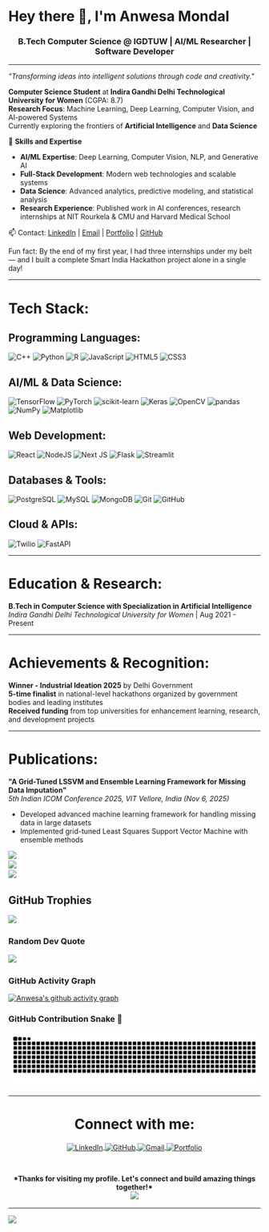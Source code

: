 <h1 align="**What I bring to the table**  
- **AI/ML Expertise**: Deep Learning, Computer Vision, NLP, and Generative AI  
- **Full-Stack Development**: Modern web technologies and scalable systems  
- **Data Science**: Advanced analytics, predictive modeling, and statistical analysis  
- **Research Experience**: Published work in AI conferences, research internships at NIT Rourkela & CMU  
- **Achievements**: Industrial Ideation 2025 winner, 5-time hackathon finalist, government recognition">Hey there 👋, I'm Anwesa Mondal</h1>
<h3 align="center">B.Tech Computer Science @ IGDTUW | AI/ML Researcher | Software Developer</h3>

---

*"Transforming ideas into intelligent solutions through code and creativity."*

**Computer Science Student** at **Indira Gandhi Delhi Technological University for Women** (CGPA: 8.7)  
**Research Focus**: Machine Learning, Deep Learning, Computer Vision, and AI-powered Systems  
Currently exploring the frontiers of **Artificial Intelligence** and **Data Science**

💫 **Skills and Expertise**  
- **AI/ML Expertise**: Deep Learning, Computer Vision, NLP, and Generative AI  
- **Full-Stack Development**: Modern web technologies and scalable systems  
- **Data Science**: Advanced analytics, predictive modeling, and statistical analysis  
-  **Research Experience**: Published work in AI conferences, research internships at NIT Rourkela & CMU and Harvard Medical School

📫 Contact: [LinkedIn](https://www.linkedin.com/in/anwesa-mondal-3283362b7/) | [Email](mailto:mondalanwesa0@gmail.com) | [Portfolio](https://portfolio-anwesa.vercel.app/) | [GitHub](https://github.com/anwesa-mondal) 

Fun fact: By the end of my first year, I had three internships under my belt — and I built a complete Smart India Hackathon project alone in a single day!

---

# Tech Stack:

## Programming Languages:
![C++](https://img.shields.io/badge/c++-%2300599C.svg?style=for-the-badge&logo=c%2B%2B&logoColor=white) ![Python](https://img.shields.io/badge/python-3670A0?style=for-the-badge&logo=python&logoColor=ffdd54) ![R](https://img.shields.io/badge/r-%23276DC3.svg?style=for-the-badge&logo=r&logoColor=white) ![JavaScript](https://img.shields.io/badge/javascript-%23323330.svg?style=for-the-badge&logo=javascript&logoColor=%23F7DF1E) ![HTML5](https://img.shields.io/badge/html5-%23E34F26.svg?style=for-the-badge&logo=html5&logoColor=white) ![CSS3](https://img.shields.io/badge/css3-%231572B6.svg?style=for-the-badge&logo=css3&logoColor=white)

## AI/ML & Data Science:
![TensorFlow](https://img.shields.io/badge/TensorFlow-%23FF6F00.svg?style=for-the-badge&logo=TensorFlow&logoColor=white) ![PyTorch](https://img.shields.io/badge/PyTorch-%23EE4C2C.svg?style=for-the-badge&logo=PyTorch&logoColor=white) ![scikit-learn](https://img.shields.io/badge/scikit--learn-%23F7931E.svg?style=for-the-badge&logo=scikit-learn&logoColor=white) ![Keras](https://img.shields.io/badge/Keras-%23D00000.svg?style=for-the-badge&logo=Keras&logoColor=white) ![OpenCV](https://img.shields.io/badge/opencv-%23white.svg?style=for-the-badge&logo=opencv&logoColor=black) ![pandas](https://img.shields.io/badge/pandas-%23150458.svg?style=for-the-badge&logo=pandas&logoColor=white) ![NumPy](https://img.shields.io/badge/numpy-%23013243.svg?style=for-the-badge&logo=numpy&logoColor=white) ![Matplotlib](https://img.shields.io/badge/Matplotlib-%23ffffff.svg?style=for-the-badge&logo=Matplotlib&logoColor=black)

## Web Development:
![React](https://img.shields.io/badge/react-%2320232a.svg?style=for-the-badge&logo=react&logoColor=%2361DAFB) ![NodeJS](https://img.shields.io/badge/node.js-6DA55F?style=for-the-badge&logo=node.js&logoColor=white) ![Next JS](https://img.shields.io/badge/Next-black?style=for-the-badge&logo=next.js&logoColor=white) ![Flask](https://img.shields.io/badge/flask-%23000.svg?style=for-the-badge&logo=flask&logoColor=white) ![Streamlit](https://img.shields.io/badge/Streamlit-%23FE4B4B.svg?style=for-the-badge&logo=streamlit&logoColor=white)

## Databases & Tools:
![PostgreSQL](https://img.shields.io/badge/postgresql-%23316192.svg?style=for-the-badge&logo=postgresql&logoColor=white) ![MySQL](https://img.shields.io/badge/mysql-4479A1.svg?style=for-the-badge&logo=mysql&logoColor=white) ![MongoDB](https://img.shields.io/badge/MongoDB-%234ea94b.svg?style=for-the-badge&logo=mongodb&logoColor=white) ![Git](https://img.shields.io/badge/git-%23F05033.svg?style=for-the-badge&logo=git&logoColor=white) ![GitHub](https://img.shields.io/badge/github-%23121011.svg?style=for-the-badge&logo=github&logoColor=white) 

## Cloud & APIs:
![Twilio](https://img.shields.io/badge/Twilio-F22F46?style=for-the-badge&logo=Twilio&logoColor=white) ![FastAPI](https://img.shields.io/badge/FastAPI-005571?style=for-the-badge&logo=fastapi)

---

# Education & Research:
**B.Tech in Computer Science with Specialization in Artificial Intelligence** 
*Indira Gandhi Delhi Technological University for Women* | Aug 2021 - Present

---

# Achievements & Recognition:

**Winner - Industrial Ideation 2025** by Delhi Government  
**5-time finalist** in national-level hackathons organized by government bodies and leading institutes  
**Received funding** from top universities for enhancement learning, research, and development projects  

---

# Publications:

**"A Grid-Tuned LSSVM and Ensemble Learning Framework for Missing Data Imputation"**  
*5th Indian ICOM Conference 2025, VIT Vellore, India (Nov 6, 2025)*  
- Developed advanced machine learning framework for handling missing data in large datasets
- Implemented grid-tuned Least Squares Support Vector Machine with ensemble methods


![](https://github-readme-stats.vercel.app/api?username=anwesa-mondal&theme=blue-green&hide_border=false&include_all_commits=false&count_private=false)<br/>
![](https://github-readme-streak-stats.herokuapp.com/?user=anwesa-mondal&theme=blue-green&hide_border=false)<br/>
![](https://github-readme-stats.vercel.app/api/top-langs/?username=anwesa-mondal&theme=blue-green&hide_border=false&include_all_commits=false&count_private=false&layout=compact)

## GitHub Trophies
![](https://github-profile-trophy.vercel.app/?username=anwesa-mondal&theme=radical&no-frame=false&no-bg=true&margin-w=4)

### Random Dev Quote
![](https://quotes-github-readme.vercel.app/api?type=horizontal&theme=radical)

### GitHub Activity Graph
[![Anwesa's github activity graph](https://github-readme-activity-graph.vercel.app/graph?username=anwesa-mondal&theme=react-dark)](https://github.com/anwesa-mondal)



### GitHub Contribution Snake 🐍
<div align="center">
  <img src="https://raw.githubusercontent.com/anwesa-mondal/anwesa-mondal/output/snake.svg" alt="Snake animation" />
</div>

---

<h1 align="center">Connect with me:</h1>

<p align="center">
<a href="https://www.linkedin.com/in/anwesa-mondal-3283362b7/" target="blank">
  <img align="center" src="https://img.shields.io/badge/LinkedIn-0077B5?style=for-the-badge&logo=linkedin&logoColor=white" alt="LinkedIn" />
</a>
<a href="https://github.com/anwesa-mondal" target="blank">
  <img align="center" src="https://img.shields.io/badge/GitHub-100000?style=for-the-badge&logo=github&logoColor=white" alt="GitHub" />
</a>
<a href="mailto:mondalanwesa0@gmail.com" target="blank">
  <img align="center" src="https://img.shields.io/badge/Gmail-D14836?style=for-the-badge&logo=gmail&logoColor=white" alt="Gmail" />
</a>
<a href="https://portfolio-anwesa.vercel.app/" target="blank">
  <img align="center" src="https://img.shields.io/badge/Portfolio-FF5722?style=for-the-badge&logo=todoist&logoColor=white" alt="Portfolio" />
</a>
</p>

<br>
<p align="center">
  <b>*Thanks for visiting my profile. Let's connect and build amazing things together!*</b> <br/>
  <img src="https://media.giphy.com/media/hvRJCLFzcasrR4ia7z/giphy.gif" width="40"/>
</p>

---
[![](https://visitcount.itsvg.in/api?id=anwesa-mondal&icon=0&color=0)](https://visitcount.itsvg.in)
